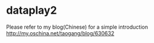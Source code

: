 # dataplay2
Please refer to my blog(Chinese) for a simple introduction http://my.oschina.net/taogang/blog/630632
